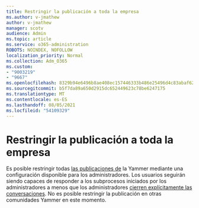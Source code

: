 ```yaml
---
title: Restringir la publicación a toda la empresa
ms.author: v-jmathew
author: v-jmathew
manager: scotv
audience: Admin
ms.topic: article
ms.service: o365-administration
ROBOTS: NOINDEX, NOFOLLOW
localization_priority: Normal
ms.collection: Adm_O365
ms.custom:
- "9003219"
- "9667"
ms.openlocfilehash: 8329b94e6496b8ae408ec157446333b486e25496d4c83abaf62bd22b9f8a1f3c
ms.sourcegitcommit: b5f7da89a650d2915dc652449623c78be6247175
ms.translationtype: MT
ms.contentlocale: es-ES
ms.lasthandoff: 08/05/2021
ms.locfileid: "54109329"
---
```

# <a name="restrict-posting-to-all-company"></a>Restringir la publicación a toda la empresa

Es posible restringir todas [las publicaciones de](https://support.microsoft.com/office/restrict-all-company-posts-in-yammer-3219d2ae-db15-4c9f-9dd2-28559ae39a97) la Yammer mediante una configuración disponible para los administradores. Los usuarios seguirán siendo capaces de responder a los subprocesos iniciados por los administradores a menos que los administradores [cierren explícitamente las conversaciones](https://support.microsoft.com/office/pin-close-and-report-conversations-in-yammer-62a5fbc2-ff1b-4418-9334-d2b4b17062cb). No es posible restringir la publicación en otras comunidades Yammer en este momento.
